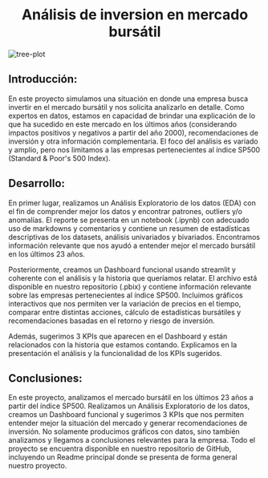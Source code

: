 <h1 align="center">Análisis de inversion en mercado bursátil</h1>

![tree-plot](../pida_henry/assets/treplot_sp500.png)
## Introducción:
En este proyecto simulamos una situación en donde una empresa busca invertir en el mercado bursátil y nos solicita analizarlo en detalle. Como expertos en datos, estamos en capacidad de brindar una explicación de lo que ha sucedido en este mercado en los últimos años (considerando impactos positivos y negativos a partir del año 2000), recomendaciones de inversión y otra información complementaria. El foco del análisis es variado y amplio, pero nos limitamos a las empresas pertenecientes al índice SP500 (Standard & Poor's 500 Index).

## Desarrollo:
En primer lugar, realizamos un Análisis Exploratorio de los datos (EDA) con el fin de comprender mejor los datos y encontrar patrones, outliers y/o anomalías. El reporte se presenta en un notebook (.ipynb) con adecuado uso de markdowns y comentarios y contiene un resumen de estadísticas descriptivas de los datasets, análisis univariados y bivariados. Encontramos información relevante que nos ayudó a entender mejor el mercado bursátil en los últimos 23 años.

Posteriormente, creamos un Dashboard funcional usando streamlit y coherente con el análisis y la historia que queríamos relatar. El archivo está disponible en nuestro repositorio (.pbix) y contiene información relevante sobre las empresas pertenecientes al índice SP500. Incluimos gráficos interactivos que nos permiten ver la variación de precios en el tiempo, comparar entre distintas acciones, cálculo de estadísticas bursátiles y recomendaciones basadas en el retorno y riesgo de inversión.

Además, sugerimos 3 KPIs que aparecen en el Dashboard y están relacionados con la historia que estamos contando. Explicamos en la presentación el análisis y la funcionalidad de los KPIs sugeridos.

## Conclusiones:
En este proyecto, analizamos el mercado bursátil en los últimos 23 años a partir del índice SP500. Realizamos un Análisis Exploratorio de los datos, creamos un Dashboard funcional y sugerimos 3 KPIs que nos permiten entender mejor la situación del mercado y generar recomendaciones de inversión. No solamente producimos gráficos con datos, sino también analizamos y llegamos a conclusiones relevantes para la empresa. Todo el proyecto se encuentra disponible en nuestro repositorio de GitHub, incluyendo un Readme principal donde se presenta de forma general nuestro proyecto.